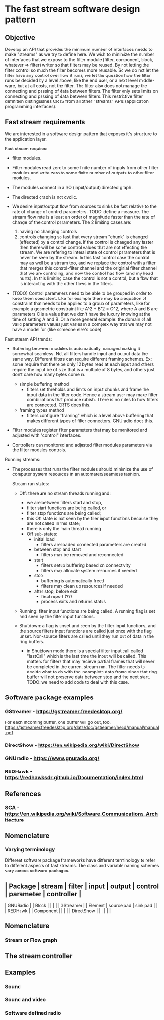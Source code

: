 # The fast stream software design pattern

## Objective

Develop an API that provides the minimum number of interfaces needs to
make "streams" as we try to define here.  We wish to minimize the number
of interfaces that we expose to the filter module (filter, component,
block, whatever => filter) writer so that filters may be reused.  By not
letting the filter control so much the filter becomes more reusable.  So
we do not let the filter have any control over how it runs, we let the
question how the filter runs be decided by a level above, like the end
user, or a next level middle-ware, but at all costs, not the filter.  The
filter also does not manage the connecting and passing of data between
filters.  The filter only sets limits on connecting and passing of data
between filters.  This restrictive filter definition distinguishes CRTS
from all other "streams" APIs (application programming interfaces).  

## Fast stream requirements

We are interested in a software design pattern that exposes it's structure
to the application layer.

Fast stream requires:

- filter modules.

- Filter modules read zero to some finite number of inputs from other
  filter modules and write zero to some finite number of outputs to other
  filter modules.

- The modules connect in a I/O (input/output) directed graph.

- The directed graph is not cyclic.

- We desire input/output flow from sources to sinks be fast relative to
  the rate of change of control parameters.  TODO: define a measure.
  The stream flow rate is a least an order of magnitude faster than the
  rate of change of the control parameters.  The 2 limiting cases are:
    1. having no changing controls
    2. controls changing so fast that every stream "chunk" is changed
      (effected) by a control change.  If the control is changed any
      faster then there will be some control values that are not effecting
      the stream.  We are refering to interal state of control parameters
      that is never be seen by the stream.  In this fast control case the
      control may as well be a stream too, and we replace the control with
      a filter that merges this control-filter channel and the originial
      filter channel that we are controling, and now the control has flow
      (and my head hurts).  In this limiting case the control is not a
      control, but a flow that is interacting with the other flows in
      the filters.


- (TODO) Control parameters need to be able to be grouped in order to keep
  them consistent.  Like for example there may be a equation of constraint
  that needs to be applied to a group of parameters, like for example a
  geometric constraint like A^2 + B^2 = C^2, where A and B are
  parameters C is a value that we don't have the luxury knowing at the
  time of setting A and B.  Or a more general example: the domain of all
  valid parameters values just varies in a complex way that we may not
  have a model for (like someone else's code).



Fast stream API trends:

- Buffering between modules is automatically managed making it somewhat
  seamless.  Not all filters handle input and output data the same way.
  Different filters can require different framing schemes.  Ex: some
  require that there be only 12 bytes read at each input and others
  require the input be of size that is a multiple of 8 bytes, and others
  just don't care how many bytes come in.
    * simple buffering method
        - filters set threholds and limits on input chunks and frame the
          input data in the filter code.  Hence a stream user may make
          filter combinations that produce rubish.  There is no rules to
          how filters are connected.  CRTS does this.  
    * framing types method
        - filters configure "framing" which is a level above buffering
          that makes different types of filter connectors.  GNUradio does
          this.

- Filter modules register filter parameters that may be
  monitored and adjusted with "control" interfaces.

- Controllers can monitored and adjusted filter modules parameters
  via the filter modules controls.


Running streams:

- The processes that runs the filter modules should minimize the use
  of computer system resources in an automated/seamless fashion.

  Stream run states:

    * Off: there are no stream threads running and:
        - we are between filters start and stop,
        - filter start functions are being called, or
        - filter stop functions are being called;
        - this Off state is not seen by the filer input functions
          because they are not called in this state;
        - there is only the main thread running
        - Off sub-states:
            * initial load
                - filters are loaded connected parameters are
                  created
            * between stop and start
                - filters may be removed and reconnected
            * start
                - filters setup buffering based on connectivity
                - filters may allocate system resources if needed
            * stop
                - buffering is automatically freed
                - filters may clean up resources if needed
            * after stop, before exit
                - final report (??)
                - process exits and returns status

    * Running: filter input functions are being called.  A running flag is
      set and seen by the filter input functions.

    * Shutdown: a flag is unset and seen by the filter input functions,
      and the source filters input functions are called just once with
      the flag unset.  Non-source filters are called until they run out
      of data in the ring buffers.
        - in Shutdown mode there is a special filter input call called
          "lastCall" which is the last time the input will be called.
          This matters for filters that may recieve partial frames that
          will never be completed in the current stream run.  The filter
          needs to decide what to do with the incomplete data frame since
          that ring buffer will not preserve data between stop and the
          next start.  TODO: we need to add code to deal with this case.



## Software package examples


### GStreamer - https://gstreamer.freedesktop.org/

 For each incoming buffer, one buffer will go out, too.
 https://gstreamer.freedesktop.org/data/doc/gstreamer/head/manual/manual.pdf

### DirectShow - https://en.wikipedia.org/wiki/DirectShow

### GNUradio - https://www.gnuradio.org/

### REDHawk - https://redhawksdr.github.io/Documentation/index.html


## References

### SCA - https://en.wikipedia.org/wiki/Software_Communications_Architecture




## Nomenclature

### Varying terminology

Different software package frameworks have different terminology to refer
to different aspects of fast streams.  The class and variable naming
schemes vary across software packages.    



| Package        | stream | filter     |  input      |  output   | control | parameter | controller |
---------------------------------------------------------------------------
| GNURadio      |         |  Block      |             |           |            |
| GStreamer     |         |  Element    | source pad  | sink pad  |            |
| REDHawk       |         |  Component  |             |           |            |
| DirectShow    |         |             |             |           |            |

## Nomenclature


### Stream or Flow graph

### 

##

## The stream controller


## Examples

### Sound

### Sound and video

### Software defined radio


